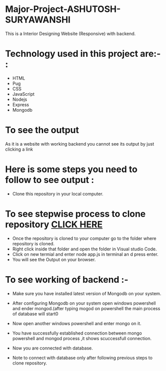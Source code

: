 # Major-Project-ASHUTOSH-SURYAWANSHI
This is a Interior Designing Website (Responsive) with backend.


# Technology used in this project are:- :

* HTML 
* Pug
* CSS
* JavaScript
* Nodejs
* Express
* Mongodb

# To see the output
As it is a website with working backend you cannot see its output by just clicking a link

# Here is some steps you need to follow to see output :
* Clone this repository in your local computer. 
# To see stepwise process to clone repository [CLICK HERE](https://docs.github.com/en/free-pro-team@latest/github/creating-cloning-and-archiving-repositories/cloning-a-repository)
* Once the repository is  cloned to your computer go to the folder where repository is cloned. 
* Right click inside that folder and open the folder in Visual studio Code.
* Click on new termial and enter node app.js in terminal an d press enter.
* You will see the Output on your browser.

# To see working of backend :-
* Make sure you have installed latest version of Mongodb on your system.
* After configuring Mongodb on your system open windows powershell and ender mongod.(after typing mogod on powershell the main process of database will start0
* Now open another windows powershell and enter mongo on it.
* You have successfully established connection between mongo powershell and mongod process ,it shows scuccessfull connection.
* Now you are  connected with database.

* Note to connect with database only after following previous steps to clone repository.
